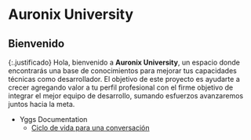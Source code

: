 # Auronix University #

## Bienvenido ##

{:.justificado}
Hola, bienvenido a **Auronix University**, un espacio donde encontrarás una base de conocimientos para mejorar tus capacidades técnicas como desarrollador. El objetivo de este proyecto es ayudarte a crecer agregando valor a tu perfil profesional con el firme objetivo de integrar el mejor equipo de desarrollo, sumando esfuerzos avanzaremos juntos hacia la meta.

* Yggs Documentation
  * [Ciclo de vida para una conversación](svg/ciclo_conversacional_1.svg)


<style>
   @font-face 
   {
      font-family: 'Montserrat SemiBold';
      src: url(svg/Monserrat-SemiBold.ttf)
    }  
      
  
</style>
